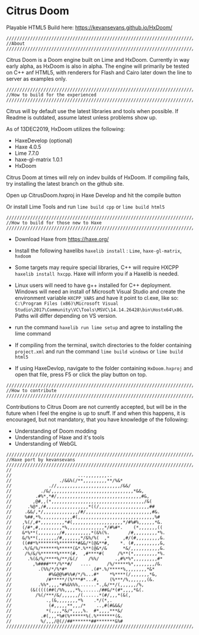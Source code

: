 # Citrus Doom

Playable HTML5 Build here: https://kevansevans.github.io/HxDoom/

```
////////////////////////////////////////////////////////////////////////////////////////////////////
//About
////////////////////////////////////////////////////////////////////////////////////////////////////
```

Citrus Doom is a Doom engine built on Lime and HxDoom. Currently in way early alpha, as HxDoom is also in alpha. The engine will primarily be tested on C++ anf HTML5, with renderers for Flash and Cairo later down the line to server as examples only.


```
////////////////////////////////////////////////////////////////////////////////////////////////////
//How to build for the experienced
////////////////////////////////////////////////////////////////////////////////////////////////////
```

Citrus will by default use the latest libraries and tools when possible. If Readme is outdated, assume latest unless problems show up.

As of 13DEC2019, HxDoom utilizes the following:
* HaxeDevelop (optional)
* Haxe 4.0.5
* Lime 7.7.0
* haxe-gl-matrix 1.0.1
* HxDoom

Citrus Doom at times will rely on indev builds of HxDoom. If compiling fails, try installing the latest branch on the github site.

Open up CitrusDoom.hxproj in Haxe Develop and hit the compile button

Or install Lime Tools and run ``lime build cpp`` or ``lime build html5``

```
////////////////////////////////////////////////////////////////////////////////////////////////////
//How to build for those new to Haxe
////////////////////////////////////////////////////////////////////////////////////////////////////
```

* Download Haxe from https://haxe.org/
* Install the following haxelibs ``haxelib install`` : ``Lime``, ``haxe-gl-matrix``, ``hxdoom``
* Some targets may require special libraries, C++ will require HXCPP ``haxelib install hxcpp``. Haxe will inform you if a Haxelib is needed.
* Linux users will need to have g++ installed for C++ deployment. Windows will need an install of Microsoft Visual Studio and create the environment variable ``HXCPP_VARS`` and have it point to cl.exe, like so:
	``C:\Program Files (x86)\Microsoft Visual Studio\2017\Community\VC\Tools\MSVC\14.14.26428\bin\Hostx64\x86``. Paths will differ depending on VS version.
* run the command ``haxelib run lime setup`` and agree to installing the lime command


* If compiling from the terminal, switch directories to the folder containing ``project.xml`` and run the command ``lime build windows`` or ``lime build html5``
* If using HaxeDevlop, navigate to the folder containing ``HxDoom.hxproj`` and open that file, press F5 or click the play button on top.

```
////////////////////////////////////////////////////////////////////////////////////////////////////
//How to contribute
////////////////////////////////////////////////////////////////////////////////////////////////////
```

Contributions to Citrus Doom are not currently accepted, but will be in the future when I feel the engine is up to snuff. If and when this
happens, it is encouraged, but not mandatory, that you have knowledge of the following:

* Understanding of Doom modding
* Understanding of Haxe and it's tools
* Understanding of WebGL


```
////////////////////////////////////////////////////////////////////////////////////////////////////
//Haxe port by kevansevans
////////////////////////////////////////////////////////////////////////////////////////////////////
//
//                         ...,,,,,,,,..                     
//                  ./&&%(/**,,,,,,,,,**/%&*               
//              .//,,,,,,,,,,,,,,,,,,,,,,,,/&&/            
//           ./&/,,,,,,,,,,,,,,,,,,,,,,,,,,,,,,,*&&,         
//         .#%*,*#/,,,,,,,,,,,,,,,,,,,,,,,,,,,,,,,,#&,       
//        ,@#,,(*,,,,,,,,,,,,,,,,,,,,,,,,,,,,,,,,,,,/&(      
//      .%@*,/#,,,,,,,,,,,,,,,,*((/,,,,,,,,,,,,,,,,,,,##     
//     .&&/,*/,,,,,,,,,,,,,/#/,,,,,,,,,,,,,,,,,,,,,,,,,#&.   
//     %##,*%,,,,,,,,,,,,#(,,,,,,,,,,,,,,,,,,,,,,,,,,,,,%#   
//    ,%(/,#*,,,,,,,,,*#(,,,,,,,,,,,,,,,,,,,*/#%#%,,,,,,*&.  
//    (/#*,#,,,,,,,,,*%,,,,,,,,,,,,,,*/#%#*.    (*,,,,,,,((  
//    &*%**(,,,,,,,,/#,,,,,,,,,,*(&%(%.       /#,,,,,,,,,*%. 
//    &/%**(,,,,,,,/#,,,,,,,*/&%/%(  ,*     ,#/(#,,,,,,,,,&. 
//    ((##*%*******%*******#&&/*(@&**#,    *. (#,,,,,,,,,,&, 
//    .%/&/%/******%*****(&*.%**(@&*/&      *&/,,,,,,,,,,,&. 
//     /%/&/%******%****(#.  ,#****#(     /%**(*,,,,,,,,,*%. 
//      .%(&/%/****%/**/&(/    /%%/      .,#%*%*,,,,,,,,,#*  
//        ,%####***/%**#/   ....      /%/*****%*,,,,,,,,/&.  
//          .(%%/*/%*#*         .(#*.%/*****%,,,,,,,,*&*   
//              #%&@@%#%%#/*/%...#*    *%****(/,,,,,,,*&,    
//             /#*****/(%***#*...#,    (%***/%,,,,,,,(&.     
//          .%%*,,,,*#%&%%%,......*.,&/**/(,,,,,,/%,       
//       (&(((((##(/%%,,,,*%,....../##&/*(#*,,,,*&(.         
//         /%(/***/&/,,,,,,/(......*(#/,,,*(&(,            
//             .,(&,,,,,,,,*%    .*/(*,.                 
//              (#,,,,,**,,,/*    ..,#(#&&&/                 
//             *(,,,,*&/*,,,,%.  #*,,,,***&/                 
//           .#(,,,*%#(%******%(.%*******(&.                 
//           %/,,,/@(//##*******##*******&%#   
////////////////////////////////////////////////////////////////////////////////////////////////////
```
